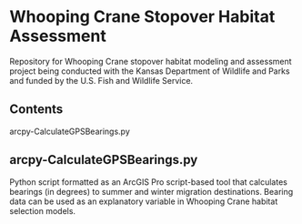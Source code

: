 # Whooping Crane Stopover Habitat Assessment
Repository for Whooping Crane stopover habitat modeling and assessment project being conducted with the Kansas Department of Wildlife and Parks and funded by the U.S. Fish and Wildlife Service.

## Contents

arcpy-CalculateGPSBearings.py 

## arcpy-CalculateGPSBearings.py

Python script formatted as an ArcGIS Pro script-based tool that calculates bearings (in degrees) to summer and winter migration destinations.  Bearing data can be used as an explanatory variable in Whooping Crane habitat selection models.

